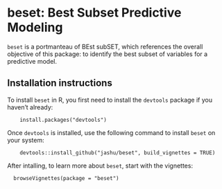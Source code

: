 # beset: Best Subset Predictive Modeling

`beset` is a portmanteau of BEst subSET, which references the overall
objective of this package: to identify the best subset of variables for
a predictive model.

## Installation instructions

To install `beset` in R, you first need to install the `devtools` package if you haven’t already:

```
	install.packages("devtools")
```

Once `devtools` is installed, use the following command to install `beset` on your system:
```
	devtools::install_github("jashu/beset", build_vignettes = TRUE)
```

After intalling, to learn more about `beset`, start with the vignettes:
```
  browseVignettes(package = "beset")
```
